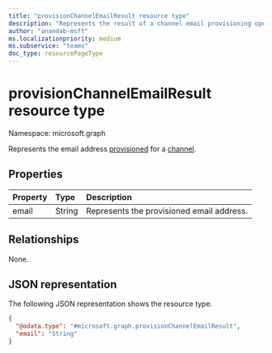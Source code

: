 ```yaml
---
title: "provisionChannelEmailResult resource type"
description: "Represents the result of a channel email provisioning operation."
author: "anandab-msft"
ms.localizationpriority: medium
ms.subservice: "teams"
doc_type: resourcePageType
---
```


# provisionChannelEmailResult resource type

Namespace: microsoft.graph

Represents the email address [provisioned](..\api\channel-provisionemail.md) for a [channel](channel.md).

## Properties
| Property | Type   | Description                               |
| :------- | :----- | :---------------------------------------- |
| email    | String | Represents the provisioned email address. |

## Relationships
None.

## JSON representation
The following JSON representation shows the resource type.
<!-- {
  "blockType": "resource",
  "@odata.type": "microsoft.graph.provisionChannelEmailResult"
}
-->
``` json
{
  "@odata.type": "#microsoft.graph.provisionChannelEmailResult",
  "email": "String"
}
```
